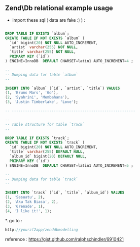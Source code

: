 Zend\Db relational example usage
--------------------------------

* import these sql ( data are fake :) ) :

```sql

DROP TABLE IF EXISTS `album`;
CREATE TABLE IF NOT EXISTS `album` (
  `id` bigint(20) NOT NULL AUTO_INCREMENT,
  `artist` varchar(255) NOT NULL,
  `title` varchar(255) NOT NULL,
  PRIMARY KEY (`id`)
) ENGINE=InnoDB  DEFAULT CHARSET=latin1 AUTO_INCREMENT=4 ;

--
-- Dumping data for table `album`
--

INSERT INTO `album` (`id`, `artist`, `title`) VALUES
(1, 'Bruno Mars', 'Go'),
(2, 'Syahrini', 'Membahana'),
(3, 'Justin Timberlake', 'Love');

-- --------------------------------------------------------

--
-- Table structure for table `track`
--

DROP TABLE IF EXISTS `track`;
CREATE TABLE IF NOT EXISTS `track` (
  `id` bigint(20) NOT NULL AUTO_INCREMENT,
  `title` varchar(255) DEFAULT NULL,
  `album_id` bigint(20) DEFAULT NULL,
  PRIMARY KEY (`id`)
) ENGINE=InnoDB  DEFAULT CHARSET=latin1 AUTO_INCREMENT=5 ;

--
-- Dumping data for table `track`
--

INSERT INTO `track` (`id`, `title`, `album_id`) VALUES
(1, 'Sesuatu', 2),
(2, 'Aku Tak Biasa', 2),
(3, 'Grenade', 1),
(4, 'I like it!', 1);

```

*. go to :

```php
http://yourzf2app/zenddbmodelling
```

reference :
https://gist.github.com/ralphschindler/6910421
